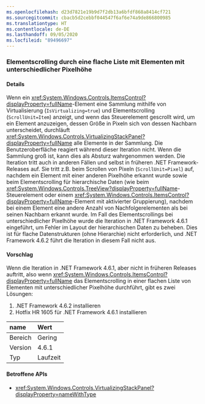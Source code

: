 ```yaml
---
ms.openlocfilehash: d23d7821e19b9d7f2db13a6bfdf868a8414cf721
ms.sourcegitcommit: cbacb5d2cebbf044547f6af6e74a9de866800985
ms.translationtype: HT
ms.contentlocale: de-DE
ms.lasthandoff: 09/05/2020
ms.locfileid: "89496697"
---
```

### <a name="item-scrolling-a-flat-list-with-items-of-different-pixel-height"></a>Elementscrolling durch eine flache Liste mit Elementen mit unterschiedlicher Pixelhöhe

#### <a name="details"></a>Details

Wenn ein <xref:System.Windows.Controls.ItemsControl?displayProperty=fullName>-Element eine Sammlung mithilfe von Virtualisierung (<code>IsVirtualizing=true</code>) und Elementscrolling (<code>ScrollUnit=Item</code>) anzeigt, und wenn das Steuerelement gescrollt wird, um ein Element anzuzeigen, dessen Größe in Pixeln sich von dessen Nachbarn unterscheidet, durchläuft <xref:System.Windows.Controls.VirtualizingStackPanel?displayProperty=fullName> alle Elemente in der Sammlung. Die Benutzeroberfläche reagiert während dieser Iteration nicht. Wenn die Sammlung groß ist, kann dies als Absturz wahrgenommen werden. Die Iteration tritt auch in anderen Fällen und selbst in früheren .NET Framework-Releases auf. Sie tritt z.B. beim Scrollen von Pixeln (<code>ScrollUnit=Pixel</code>) auf, nachdem ein Element mit einer anderen Pixelhöhe erkannt wurde sowie beim Elementscrolling für hierarchische Daten (wie beim <xref:System.Windows.Controls.TreeView?displayProperty=fullName>-Steuerelement oder einem <xref:System.Windows.Controls.ItemsControl?displayProperty=fullName>-Element mit aktivierter Gruppierung), nachdem bei einem Element eine andere Anzahl von Nachfolgerelementen als bei seinen Nachbarn erkannt wurde. Im Fall des Elementscrollings bei unterschiedlicher Pixelhöhe wurde die Iteration in .NET Framework 4.6.1 eingeführt, um Fehler im Layout der hierarchischen Daten zu beheben.  Dies ist für flache Datenstrukturen (ohne Hierarchie) nicht erforderlich, und .NET Framework 4.6.2 führt die Iteration in diesem Fall nicht aus.

#### <a name="suggestion"></a>Vorschlag

Wenn die Iteration in .NET Framework 4.6.1, aber nicht in früheren Releases auftritt, also wenn <xref:System.Windows.Controls.ItemsControl?displayProperty=fullName> das Elementscrolling in einer flachen Liste von Elementen mit unterschiedlicher Pixelhöhe durchführt, gibt es zwei Lösungen:<ol><li>.NET Framework 4.6.2 installieren</li><li>Hotfix HR 1605 für .NET Framework 4.6.1 installieren</li></ol>

| name    | Wert       |
|:--------|:------------|
| Bereich   |Gering|
|Version|4.6.1|
|Typ|Laufzeit|

#### <a name="affected-apis"></a>Betroffene APIs

- <xref:System.Windows.Controls.VirtualizingStackPanel?displayProperty=nameWithType>

<!--

#### Affected APIs

- `T:System.Windows.Controls.VirtualizingStackPanel`

-->
